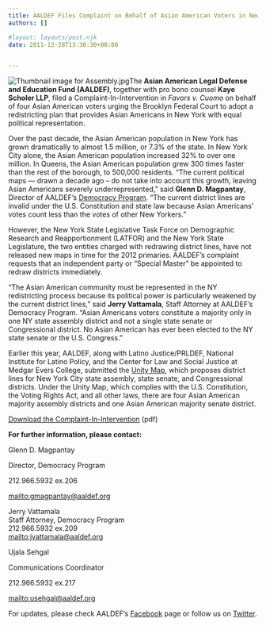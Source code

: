 ```yaml
---
title: AALDEF Files Complaint on Behalf of Asian American Voters in New York Redistricting Case
authors: []

#layout: layouts/post.njk
date: 2011-12-28T13:30:30+00:00


---
```


![Thumbnail image for Assembly.jpg](/uploads/Assembly-thumb-200x244-126.jpg)The **Asian American Legal Defense and Education Fund (AALDEF)**, together with pro bono counsel **Kaye Scholer LLP**, filed a Complaint-In-Intervention in _Favors v. Cuomo_ on behalf of four Asian American voters urging the Brooklyn Federal Court to adopt a redistricting plan that provides Asian Americans in New York with equal political representation.

Over the past decade, the Asian American population in New York has grown dramatically to almost 1.5 million, or 7.3% of the state. In New York City alone, the Asian American population increased 32% to over one million. In Queens, the Asian American population grew 300 times faster than the rest of the borough, to 500,000 residents. “The current political maps — drawn a decade ago – do not take into account this growth, leaving Asian Americans severely underrepresented,” said **Glenn D. Magpantay**, Director of AALDEF’s [Democracy Program][1]. “The current district lines are invalid under the U.S. Constitution and state law because Asian Americans’ votes count less than the votes of other New Yorkers.”

However, the New York State Legislative Task Force on Demographic Research and Reapportionment (LATFOR) and the New York State Legislature, the two entities charged with redrawing district lines, have not released new maps in time for the 2012 primaries. AALDEF’s complaint requests that an independent party or “Special Master” be appointed to redraw districts immediately. 

“The Asian American community must be represented in the NY redistricting process because its political power is particularly weakened by the current district lines,” said **Jerry Vattamala**, Staff Attorney at AALDEF’s Democracy Program. “Asian Americans voters constitute a majority only in one NY state assembly district and not a single state senate or Congressional district. No Asian American has ever been elected to the NY state senate or the U.S. Congress.”

Earlier this year, AALDEF, along with Latino Justice/PRLDEF, National Institute for Latino Policy, and the Center for Law and Social Justice at Medgar Evers College, submitted the [Unity Map][2], which proposes district lines for New York City state assembly, state senate, and Congressional districts. Under the Unity Map, which complies with the U.S. Constitution, the Voting Rights Act, and all other laws, there are four Asian American majority assembly districts and one Asian American majority senate district.

[Download the Complaint-In-Intervention][3] (pdf)

**For further information, please contact:**

Glenn D. Magpantay

Director, Democracy Program

212.966.5932 ex.206

<mailto:gmagpantay@aaldef.org>

Jerry Vattamala  
Staff Attorney, Democracy Program  
212.966.5932 ex.209  
<mailto:jvattamala@aaldef.org>

Ujala Sehgal

Communications Coordinator

212.966.5932 ex.217

<mailto:usehgal@aaldef.org>

For updates, please check AALDEF’s [Facebook][4] page or follow us on [Twitter][5].

[1]: https://aaldef.org/programs/voting-rights/

[2]: /updates/unity-map/

[3]: /uploads/pdf/Complaint%20in%20Intervention%20Favors.pdf

[4]: https://www.facebook.com/pages/Asian-American-Legal-Defense-and-Education-Fund-AALDEF/298112369682

[5]: https://twitter.com/#%21/aaldef
